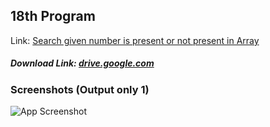 ## 18th Program

Link: [Search given number is present or not present in Array](https://github.com/Prashant-ranjan-singh-123/MyAllProgramsInOneRepo/tree/main/1\)%20C%20Language/18th)
##### Download Link: [drive.google.com](https://drive.google.com/file/d/1nyz8Mb_1iB8Q5SRdJhVREdJslo26IBIU/view?usp=sharing)

### Screenshots (Output only 1)

![App Screenshot](https://raw.githubusercontent.com/Prashant-ranjan-singh-123/MyAllProgramsInOneRepo/main/1\)%20C%20Language/18th/Sample%20Photos/Screenshot_20220710_140907.png)
